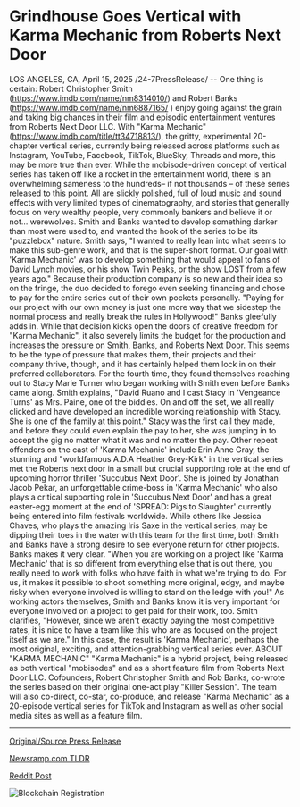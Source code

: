 # Grindhouse Goes Vertical with Karma Mechanic from Roberts Next Door

LOS ANGELES, CA, April 15, 2025 /24-7PressRelease/ -- One thing is certain: Robert Christopher Smith (https://www.imdb.com/name/nm8314010/) and Robert Banks (https://www.imdb.com/name/nm6887165/ ) enjoy going against the grain and taking big chances in their film and episodic entertainment ventures from Roberts Next Door LLC. With "Karma Mechanic" (https://www.imdb.com/title/tt34718813/), the gritty, experimental 20-chapter vertical series, currently being released across platforms such as Instagram, YouTube, Facebook, TikTok, BlueSky, Threads and more, this may be more true than ever. While the mobisode-driven concept of vertical series has taken off like a rocket in the entertainment world, there is an overwhelming sameness to the hundreds– if not thousands – of these series released to this point. All are slickly polished, full of loud music and sound effects with very limited types of cinematography, and stories that generally focus on very wealthy people, very commonly bankers and believe it or not… werewolves. Smith and Banks wanted to develop something darker than most were used to, and wanted the hook of the series to be its "puzzlebox" nature.   Smith says, "I wanted to really lean into what seems to make this sub-genre work, and that is the super-short format. Our goal with 'Karma Mechanic' was to develop something that would appeal to fans of David Lynch movies, or his show Twin Peaks, or the show LOST from a few years ago." Because their production company is so new and their idea so on the fringe, the duo decided to forego even seeking financing and chose to pay for the entire series out of their own pockets personally. "Paying for our project with our own money is just one more way that we sidestep the normal process and really break the rules in Hollywood!" Banks gleefully adds in. While that decision kicks open the doors of creative freedom for "Karma Mechanic", it also severely limits the budget for the production and increases the pressure on Smith, Banks, and Roberts Next Door.  This seems to be the type of pressure that makes them, their projects and their company thrive, though, and it has certainly helped them lock in on their preferred collaborators. For the fourth time, they found themselves reaching out to Stacy Marie Turner who began working with Smith even before Banks came along. Smith explains, "David Ruano and I cast Stacy in 'Vengeance Turns' as Mrs. Paine, one of the biddies. On and off the set, we all really clicked and have developed an incredible working relationship with Stacy. She is one of the family at this point." Stacy was the first call they made, and before they could even explain the pay to her, she was jumping in to accept the gig no matter what it was and no matter the pay. Other repeat offenders on the cast of 'Karma Mechanic' include Erin Anne Gray, the stunning and "worldfamous A.D.A Heather Grey-Kirk" in the vertical series met the Roberts next door in a small but crucial supporting role at the end of upcoming horror thriller 'Succubus Next Door'. She is joined by Jonathan Jacob Pekar, an unforgettable crime-boss in 'Karma Mechanic' who also plays a critical supporting role in 'Succubus Next Door' and has a great easter-egg moment at the end of 'SPREAD: Pigs to Slaughter' currently being entered into film festivals worldwide. While others like Jessica Chaves, who plays the amazing Iris Saxe in the vertical series, may be dipping their toes in the water with this team for the first time, both Smith and Banks have a strong desire to see everyone return for other projects.   Banks makes it very clear. "When you are working on a project like 'Karma Mechanic' that is so different from everything else that is out there, you really need to work with folks who have faith in what we're trying to do. For us, it makes it possible to shoot something more original, edgy, and maybe risky when everyone involved is willing to stand on the ledge with you!" As working actors themselves, Smith and Banks know it is very important for everyone involved on a project to get paid for their work, too. Smith clarifies, "However, since we aren't exactly paying the most competitive rates, it is nice to have a team like this who are as focused on the project itself as we are." In this case, the result is 'Karma Mechanic', perhaps the most original, exciting, and attention-grabbing vertical series ever.  ABOUT "KARMA MECHANIC" "Karma Mechanic" is a hybrid project, being released as both vertical "mobisodes" and as a short feature film from Roberts Next Door LLC. Cofounders, Robert Christopher Smith and Rob Banks, co-wrote the series based on their original one-act play "Killer Session". The team will also co-direct, co-star, co-produce, and release "Karma Mechanic" as a 20-episode vertical series for TikTok and Instagram as well as other social media sites as well as a feature film. 

---

[Original/Source Press Release](https://www.24-7pressrelease.com/press-release/521751/grindhouse-goes-vertical-with-karma-mechanic-from-roberts-next-door)
                    

[Newsramp.com TLDR](https://newsramp.com/curated-news/robert-christopher-smith-and-robert-banks-push-boundaries-with-karma-mechanic-series/5f5dd1663d8ae1c1265e90e479da0b24) 

 



[Reddit Post](https://www.reddit.com/r/newsramp/comments/1jzlr4d/robert_christopher_smith_and_robert_banks_push/) 



![Blockchain Registration](https://cdn.newsramp.app/24-7PressRelease/qrcode/254/15/pinkCySK.webp)